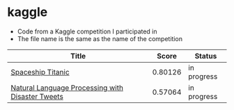# kaggle
- Code from a Kaggle competition I participated in
- The file name is the same as the name of the competition


| Title | Score | Status |
| ------------ | ------------- | ------------- |
| [Spaceship Titanic](https://www.kaggle.com/competitions/spaceship-titanic) | 0.80126 | in progress |
| [Natural Language Processing with Disaster Tweets](https://www.kaggle.com/competitions/nlp-getting-started) | 0.57064 | in progress |